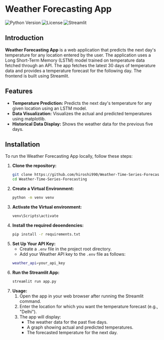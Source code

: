 # Weather Forecasting App

![Python Version](https://img.shields.io/badge/python-3.8%2B-blue)
![License](https://img.shields.io/badge/license-MIT-green)
![Streamlit](https://img.shields.io/badge/streamlit-v1.10.0-brightgreen)

## Introduction

**Weather Forecasting App** is a web application that predicts the next day's temperature for any location entered by the user. The application uses a Long Short-Term Memory (LSTM) model trained on temperature data fetched through an API. The app fetches the latest 30 days of temperature data and provides a temperature forecast for the following day. The frontend is built using Streamlit.

## Features

- **Temperature Prediction:** Predicts the next day's temperature for any given location using an LSTM model.
- **Data Visualization:** Visualizes the actual and predicted temperatures using matplotlib.
- **Historical Data Display:** Shows the weather data for the previous five days.

## Installation

To run the Weather Forecasting App locally, follow these steps:

1. **Clone the repository:**
   ```bash
   git clone https://github.com/hiroshi990/Weather-Time-Series-Forecasting.git
   cd Weather-Time-Series-Forecasting

2. **Create a Virtual Environment:**
   ```bash
   python -m venv venv

3. **Activate the Virtual environment:**
   ```bash
   venv\Scripts\activate

4. **Install the required deoendencies:**
   ```bash
   pip install -r requirements.txt

5. **Set Up Your API Key:**
   - Create a `.env` file in the project root directory.
   - Add your Weather API key to the `.env` file as follows:
   ```bash
   weather_api=your_api_key

6. **Run the Streamlit App:**
   ```bash
   streamlit run app.py

7. **Usage:**
     1. Open the app in your web browser after running the Streamlit command.
     2. Enter the location for which you want the temperature forecast (e.g., "Delhi").
     3. The app will display:
        - The weather data for the past five days.
        - A graph showing actual and predicted temperatures.
        - The forecasted temperature for the next day.






